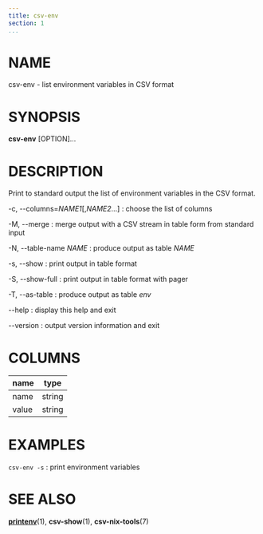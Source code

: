 ```yaml
---
title: csv-env
section: 1
...
```


# NAME #

csv-env - list environment variables in CSV format

# SYNOPSIS #

**csv-env** [OPTION]...

# DESCRIPTION #

Print to standard output the list of environment variables in the CSV format.

-c, \--columns=*NAME1*[,*NAME2*...]
:   choose the list of columns

-M, \--merge
:   merge output with a CSV stream in table form from standard input

-N, \--table-name *NAME*
:   produce output as table *NAME*

-s, \--show
:   print output in table format

-S, \--show-full
:   print output in table format with pager

-T, \--as-table
:   produce output as table *env*

\--help
:   display this help and exit

\--version
:   output version information and exit

# COLUMNS #

| name  | type   |
|-------|--------|
| name  | string |
| value | string |

# EXAMPLES #

`csv-env -s`
:   print environment variables

# SEE ALSO #

**[printenv](http://man7.org/linux/man-pages/man1/printenv.1.html)**(1),
**csv-show**(1), **csv-nix-tools**(7)
